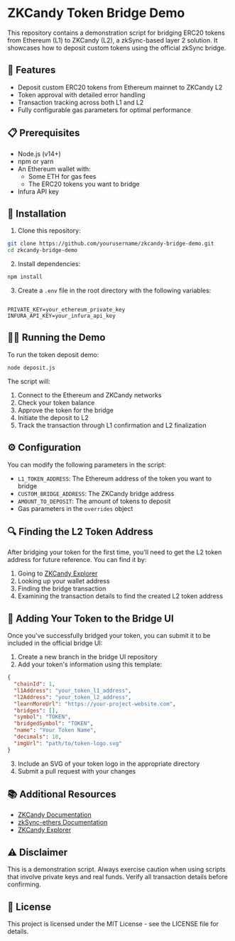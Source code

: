 # ZKCandy Token Bridge Demo  
  
This repository contains a demonstration script for bridging ERC20 tokens from Ethereum (L1) to ZKCandy (L2), a zkSync-based layer 2 solution. It showcases how to deposit custom tokens using the official zkSync bridge.  
  
## 🚀 Features  
  
- Deposit custom ERC20 tokens from Ethereum mainnet to ZKCandy L2  
- Token approval with detailed error handling  
- Transaction tracking across both L1 and L2  
- Fully configurable gas parameters for optimal performance  
  
## 📋 Prerequisites  
  
- Node.js (v14+)  
- npm or yarn  
- An Ethereum wallet with:  
  - Some ETH for gas fees  
  - The ERC20 tokens you want to bridge  
- Infura API key  
  
## 🔧 Installation  
  
1. Clone this repository:  
```bash  
git clone https://github.com/yourusername/zkcandy-bridge-demo.git  
cd zkcandy-bridge-demo  

```  
  
2. Install dependencies:  
```bash  
npm install  

```  
  
3. Create a `.env` file in the root directory with the following variables:  
```
  
PRIVATE_KEY=your_ethereum_private_key  
INFURA_API_KEY=your_infura_api_key  

```  
  
## 🏃‍♂️ Running the Demo  
  
To run the token deposit demo:  
  
```bash  
node deposit.js  

```  
  
The script will:  
1. Connect to the Ethereum and ZKCandy networks  
2. Check your token balance  
3. Approve the token for the bridge  
4. Initiate the deposit to L2  
5. Track the transaction through L1 confirmation and L2 finalization  
  
## ⚙️ Configuration  
  
You can modify the following parameters in the script:  
  
- `L1_TOKEN_ADDRESS`: The Ethereum address of the token you want to bridge  
- `CUSTOM_BRIDGE_ADDRESS`: The ZKCandy bridge address   
- `AMOUNT_TO_DEPOSIT`: The amount of tokens to deposit  
- Gas parameters in the `overrides` object  
  
## 🔍 Finding the L2 Token Address  
  
After bridging your token for the first time, you'll need to get the L2 token address for future reference. You can find it by:  
  
1. Going to [ZKCandy Explorer](https://explorer.zkcandy.io)  
2. Looking up your wallet address  
3. Finding the bridge transaction  
4. Examining the transaction details to find the created L2 token address  
  
## 🌉 Adding Your Token to the Bridge UI  
  
Once you've successfully bridged your token, you can submit it to be included in the official bridge UI:  
  
1. Create a new branch in the bridge UI repository  
2. Add your token's information using this template:  
  
```json  
{  
  "chainId": 1,  
  "l1Address": "your_token_l1_address",  
  "l2Address": "your_token_l2_address",  
  "learnMoreUrl": "https://your-project-website.com",  
  "bridges": [],  
  "symbol": "TOKEN",  
  "bridgedSymbol": "TOKEN",  
  "name": "Your Token Name",  
  "decimals": 18,  
  "imgUrl": "path/to/token-logo.svg"  
}  

```  
  
3. Include an SVG of your token logo in the appropriate directory  
4. Submit a pull request with your changes  
  
## 📚 Additional Resources  
  
- [ZKCandy Documentation](https://docs.zkcandyapi.com)  
- [zkSync-ethers Documentation](https://sdk.zksync.io/js/ethers)  
- [ZKCandy Explorer](https://explorer.zkcandy.io)  
  
## ⚠️ Disclaimer  
  
This is a demonstration script. Always exercise caution when using scripts that involve private keys and real funds. Verify all transaction details before confirming.  
  
## 📜 License  
  
This project is licensed under the MIT License - see the LICENSE file for details. 
  

